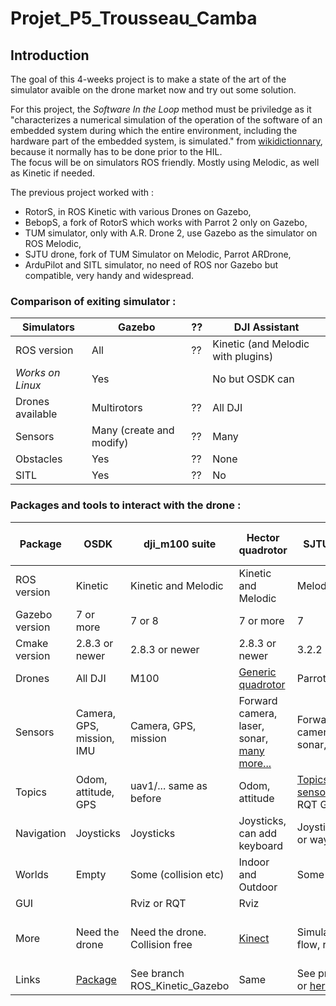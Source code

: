 # Projet_P5_Trousseau_Camba

## Introduction

The goal of this 4-weeks project is to make a state of the art of the simulator avaible on the drone market now and try out some solution. 

For this project, the *Software In the Loop* method must be priviledge as it "characterizes a numerical simulation of the operation of the software of an embedded system during which the entire environment, including the hardware part of the embedded system, is simulated." from [wikidictionnary](https://fr.wiktionary.org/wiki/software-in-the-loop), because it normally has to be done prior to the HIL.\
The focus will be on simulators ROS friendly. Mostly using Melodic, as well as Kinetic if needed.


The previous project worked with : 
- RotorS, in ROS Kinetic with various Drones on Gazebo,
- BebopS, a fork of RotorS which works with Parrot 2 only on Gazebo,
- TUM simulator, only with A.R. Drone 2, use Gazebo as the simulator on ROS Melodic,
- SJTU drone, fork of TUM Simulator on Melodic, Parrot ARDrone,
- ArduPilot and SITL simulator, no need of ROS nor Gazebo but compatible, very handy and widespread.



### Comparison of exiting simulator :


Simulators | Gazebo | ?? | DJI Assistant
----------|--------|------------|-----------------
ROS version | All | ?? | Kinetic (and Melodic with plugins)
*Works on Linux* | Yes | | No but OSDK can 
Drones available | Multirotors | ?? | All DJI
Sensors | Many (create and modify) | ?? | Many 
Obstacles | Yes | ?? | None
SITL | Yes | ?? | No




### Packages and tools to interact with the drone :

Package | OSDK | dji_m100 suite | Hector quadrotor | SJTU *à essayer* | ROS Quadrotor Simulator
--------|-----|-----------|-----------|-----------|-----
ROS version | Kinetic | Kinetic and Melodic | Kinetic and Melodic | Melodic | Indigo (maybe KInetic)
Gazebo version | 7 or more | 7 or 8 | 7 or more | 7 | 7 | 
Cmake version | 2.8.3 or newer | 2.8.3 or newer | 2.8.3 or newer | 3.2.2 | 
Drones | All DJI | M100 | [Generic quadrotor](http://wiki.ros.org/hector_quadrotor_description) | Parrot AR Drone | ??
Sensors | Camera, GPS, mission, IMU | Camera, GPS, mission | Forward camera, laser, sonar, [many more...](https://github.com/tu-darmstadt-ros-pkg/hector_quadrotor) | Forward/backward camera, laser, sonar, IMU
Topics | Odom, attitude, GPS | uav1/... same as before | Odom, attitude | [Topics related to sensors](https://github.com/edowson/sjtu_drone#read-sensor-data-from-ros-topics) or use RQT GUI
Navigation | Joysticks | Joysticks | Joysticks, can add keyboard | Joystick, keyboard or waypoints | Xbox joysticks, autonomous
Worlds | Empty | Some  (collision etc) | Indoor and Outdoor | Some |
GUI | | Rviz or RQT | Rviz | | RViz | GZcliebnt from Gazebo
More | Need the drone | Need the drone. Collision free | [Kinect](https://github.com/kkelchte/hector_quadrotor) | Simulate wind flow, race | Path planning, obstacle avoidance
Links | [Package](https://github.com/dji-sdk/Onboard-SDK/) | See branch ROS_Kinetic_Gazebo | Same | See previous work or [here](https://github.com/tahsinkose/sjtu-drone) | See [here](https://github.com/wilselby/ROS_quadrotor_simulator)




